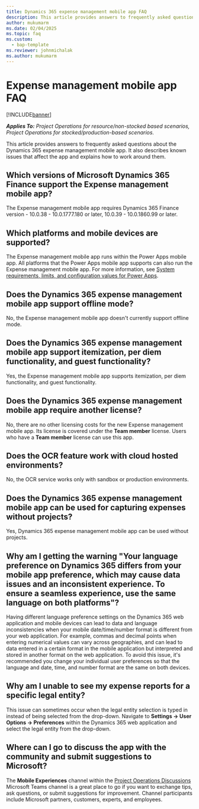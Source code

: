 ```yaml
---
title: Dynamics 365 expense management mobile app FAQ
description: This article provides answers to frequently asked questions about the Dynamics 365 expense management mobile app.
author: mukumarm
ms.date: 02/04/2025
ms.topic: faq
ms.custom: 
  - bap-template
ms.reviewer: johnmichalak
ms.author: mukumarm
---
```


# Expense management mobile app FAQ

[!INCLUDE[banner](../includes/banner.md)]

_**Applies To:** Project Operations for resource/non-stocked based scenarios, Project Operations for stocked/production-based scenarios._

This article provides answers to frequently asked questions about the Dynamics 365 expense management mobile app. It also describes known issues that affect the app and explains how to work around them.

## Which versions of Microsoft Dynamics 365 Finance support the Expense management mobile app?

The Expense management mobile app requires Dynamics 365 Finance version - 10.0.38 - 10.0.1777.180 or later, 10.0.39 - 10.0.1860.99 or later.

## Which platforms and mobile devices are supported?

The Expense management mobile app runs within the Power Apps mobile app. All platforms that the Power Apps mobile app supports can also run the Expense management mobile app. For more information, see [System requirements, limits, and configuration values for Power Apps](/power-apps/limits-and-config).

## Does the Dynamics 365 expense management mobile app support offline mode?

No, the Expense management mobile app doesn't currently support offline mode.

## Does the Dynamics 365 expense management mobile app support itemization, per diem functionality, and guest functionality?

Yes, the Expense management mobile app supports itemization, per diem functionality, and guest functionality.

## Does the Dynamics 365 expense management mobile app require another license?

No, there are no other licensing costs for the new Expense management mobile app. Its license is covered under the **Team member** license. Users who have a **Team member** license can use this app.

## Does the OCR feature work with cloud hosted environments?

No, the OCR service works only with sandbox or production environments.

## Does the Dynamics 365 expense management mobile app can be used for capturing expenses without projects?

Yes, Dynamics 365 expense management mobile app can be used without projects.

## Why am I getting the warning "Your language preference on Dynamics 365 differs from your mobile app preference, which may cause data issues and an inconsistent experience. To ensure a seamless experience, use the same language on both platforms"?

Having different language preference settings on the Dynamics 365 web application and mobile devices can lead to data and language inconsistencies when your mobile date/time/number format is different from your web application. For example, commas and decimal points when entering numerical values can vary across geographies, and can lead to data entered in a certain format in the mobile application but interpreted and stored in another format on the web application. To avoid this issue, it's recommended you change your individual user preferences so that the language and date, time, and number format are the same on both devices.

## Why am I unable to see my expense reports for a specific legal entity?

This issue can sometimes occur when the legal entity selection is typed in instead of being selected from the drop-down. Navigate to **Settings -> User Options -> Preferences** within the Dynamics 365 web application and select the legal entity from the drop-down.

## Where can I go to discuss the app with the community and submit suggestions to Microsoft?

The **Mobile Experiences** channel within the [Project Operations Discussions](https://teams.microsoft.com/l/team/19%3A8a60b9a0136a4879aeb618021cdcdc91%40thread.tacv2/conversations?groupId=b781f78d-32f2-432f-b1fa-265d8259f9be&tenantId=72f988bf-86f1-41af-91ab-2d7cd011db47) Microsoft Teams channel is a great place to go if you want to exchange tips, ask questions, or submit suggestions for improvement. Channel participants include Microsoft partners, customers, experts, and employees.
